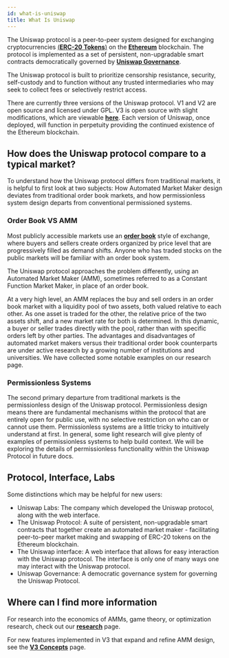 ```yaml
---
id: what-is-uniswap
title: What Is Uniswap
---
```


The Uniswap protocol is a peer-to-peer system designed for exchanging cryptocurrencies [(**ERC-20 Tokens**)](https://ethereum.org/en/developers/docs/standards/tokens/erc-20/) on the [**Ethereum**](https://ethereum.org/) blockchain. The protocol is implemented as a set of persistent, non-upgradable smart contracts democratically governed by [**Uniswap Governance**](https://gov.uniswap.org/).

The Uniswap protocol is built to prioritize censorship resistance, security, self-custody and to function without any trusted intermediaries who may seek to collect fees or selectively restrict access. 

There are currently three versions of the Uniswap protocol. V1 and V2 are open source and licensed under GPL. V3 is open source with slight modifications, which are viewable [**here**](https://github.com/Uniswap/uniswap-v3-core/blob/main/LICENSE). Each version of Uniswap, once deployed, will function in perpetuity providing the continued existence of the Ethereum blockchain. 

## How does the Uniswap protocol compare to a typical market?

To understand how the Uniswap protocol differs from traditional markets, it is helpful to first look at two subjects: How Automated Market Maker design deviates from traditional order book markets, and how permissionless system design departs from conventional permissioned systems.

### Order Book VS AMM

Most publicly accessible markets use an [**order book**](https://www.investopedia.com/terms/o/order-book.asp) style of exchange, where buyers and sellers create orders organized by price level that are progressively filled as demand shifts. Anyone who has traded stocks on the public markets will be familiar with an order book system.

The Uniswap protocol approaches the problem differently, using an Automated Market Maker (AMM), sometimes referred to as a Constant Function Market Maker, in place of an order book.

At a very high level, an AMM replaces the buy and sell orders in an order book market with a liquidity pool of two assets, both valued relative to each other. As one asset is traded for the other, the relative price of the two assets shift, and a new market rate for both is determined. In this dynamic, a buyer or seller trades directly with the pool, rather than with specific orders left by other parties. The advantages and disadvantages of automated market makers versus their traditional order book counterparts are under active research by a growing number of institutions and universities. We have collected some notable examples on our research page.

### Permissionless Systems

The second primary departure from traditional markets is the permissionless design of the Uniswap protocol. Permissionless design means there are fundamental mechanisms within the protocol that are entirely open for public use, with no selective restriction on who can or cannot use them.
Permissionless systems are a little tricky to intuitively understand at first. In general, some light research will give plenty of examples of permissionless systems to help build context. We will be exploring the details of permissionless functionality within the Uniswap Protocol in future docs.

## Protocol, Interface, Labs

Some distinctions which may be helpful for new users:

* Uniswap Labs: The company which developed the Uniswap protocol, along with the web interface.
* The Uniswap Protocol: A suite of persistent, non-upgradable smart contracts that together create an automated market maker - facilitating peer-to-peer market making and swapping of ERC-20 tokens on the Ethereum blockchain. 
* The Uniswap interface: A web interface that allows for easy interaction with the Uniswap protocol. The interface is only one of many ways one may interact with the Uniswap protocol. 
* Uniswap Governance: A democratic governance system for governing the Uniswap Protocol.

## Where can I find more information

For research into the economics of AMMs, game theory, or optimization research, check out our [**research**](https://docs.uniswap.org/concepts/advanced/research) page. 

For new features implemented in V3 that expand and refine AMM design, see the [**V3 Concepts**](https://docs.uniswap.org/concepts/V3-overview/concentrated-liquidity) page.
